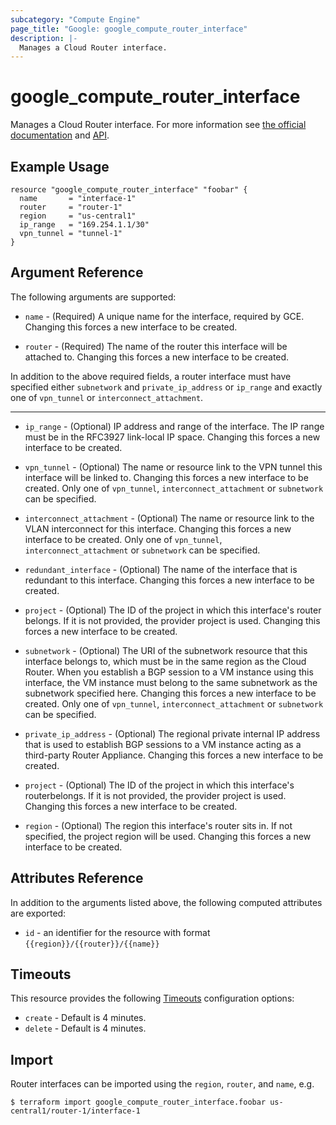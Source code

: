 ```yaml
---
subcategory: "Compute Engine"
page_title: "Google: google_compute_router_interface"
description: |-
  Manages a Cloud Router interface.
---
```


# google\_compute\_router_interface

Manages a Cloud Router interface. For more information see
[the official documentation](https://cloud.google.com/compute/docs/cloudrouter)
and
[API](https://cloud.google.com/compute/docs/reference/latest/routers).

## Example Usage

```hcl
resource "google_compute_router_interface" "foobar" {
  name       = "interface-1"
  router     = "router-1"
  region     = "us-central1"
  ip_range   = "169.254.1.1/30"
  vpn_tunnel = "tunnel-1"
}
```

## Argument Reference

The following arguments are supported:

* `name` - (Required) A unique name for the interface, required by GCE. Changing
    this forces a new interface to be created.

* `router` - (Required) The name of the router this interface will be attached to.
    Changing this forces a new interface to be created.

In addition to the above required fields, a router interface must have specified
either `subnetwork` and `private_ip_address` or `ip_range` and exactly one of `vpn_tunnel` or `interconnect_attachment`.

- - -

* `ip_range` - (Optional) IP address and range of the interface. The IP range must be
    in the RFC3927 link-local IP space. Changing this forces a new interface to be created.

* `vpn_tunnel` - (Optional) The name or resource link to the VPN tunnel this
    interface will be linked to. Changing this forces a new interface to be created. Only
    one of `vpn_tunnel`, `interconnect_attachment` or `subnetwork` can be specified.

* `interconnect_attachment` - (Optional) The name or resource link to the
    VLAN interconnect for this interface. Changing this forces a new interface to
    be created. Only one of `vpn_tunnel`, `interconnect_attachment` or `subnetwork` can be specified.

* `redundant_interface` - (Optional) The name of the interface that is redundant to
    this interface. Changing this forces a new interface to be created.

* `project` - (Optional) The ID of the project in which this interface's router belongs. 
    If it is not provided, the provider project is used. Changing this forces a new interface to be created.

* `subnetwork` - (Optional) The URI of the subnetwork resource that this interface
    belongs to, which must be in the same region as the Cloud Router. When you establish a BGP session to a VM instance using this interface, the VM instance must belong to the same subnetwork as the subnetwork specified here. Changing this forces a new interface to be created. Only one of `vpn_tunnel`, `interconnect_attachment` or `subnetwork` can be specified.

* `private_ip_address` - (Optional) The regional private internal IP address that is used
    to establish BGP sessions to a VM instance acting as a third-party Router Appliance. Changing this forces a new interface to be created.

* `project` - (Optional) The ID of the project in which this interface's routerbelongs.
    If it is not provided, the provider project is used. Changing this forces a new interface to be created.

* `region` - (Optional) The region this interface's router sits in.
    If not specified, the project region will be used. Changing this forces a new interface to be created.

## Attributes Reference

In addition to the arguments listed above, the following computed attributes are exported:

* `id` - an identifier for the resource with format `{{region}}/{{router}}/{{name}}`

## Timeouts

This resource provides the following
[Timeouts](/docs/configuration/resources.html#timeouts) configuration options:

- `create` - Default is 4 minutes.
- `delete` - Default is 4 minutes.

## Import

Router interfaces can be imported using the `region`, `router`, and `name`, e.g.

```
$ terraform import google_compute_router_interface.foobar us-central1/router-1/interface-1
```
